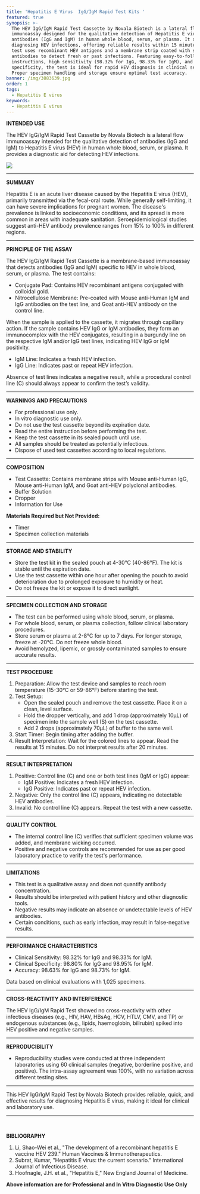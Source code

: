 ```yaml
---
title: 'Hepatitis E Virus  IgG/IgM Rapid Test Kits '
featured: true
synopsis: >-
  The HEV IgG/IgM Rapid Test Cassette by Novala Biotech is a lateral flow
  immunoassay designed for the qualitative detection of Hepatitis E virus (HEV)
  antibodies (IgG and IgM) in human whole blood, serum, or plasma. It aids in
  diagnosing HEV infections, offering reliable results within 15 minutes. The
  test uses recombinant HEV antigens and a membrane strip coated with specific
  antibodies to detect fresh or past infections. Featuring easy-to-follow
  instructions, high sensitivity (98.32% for IgG, 98.33% for IgM), and
  specificity, the test is ideal for rapid HEV diagnosis in clinical settings.
  Proper specimen handling and storage ensure optimal test accuracy.
banner: /img/3883639.jpg
order: 1
tags:
  - Hepatitis E virus
keywords:
  - Hepatitis E virus
---
```


**INTENDED USE**

The HEV IgG/IgM Rapid Test Cassette by Novala Biotech is a lateral flow immunoassay intended for the qualitative detection of antibodies (IgG and IgM) to Hepatitis E virus (HEV) in human whole blood, serum, or plasma. It provides a diagnostic aid for detecting HEV infections.

![](</img/shutterstock_316111454 (1).jpg>)

***

**SUMMARY**

Hepatitis E is an acute liver disease caused by the Hepatitis E virus (HEV), primarily transmitted via the fecal-oral route. While generally self-limiting, it can have severe implications for pregnant women. The disease's prevalence is linked to socioeconomic conditions, and its spread is more common in areas with inadequate sanitation. Seroepidemiological studies suggest anti-HEV antibody prevalence ranges from 15% to 100% in different regions.

***

**PRINCIPLE OF THE ASSAY**

The HEV IgG/IgM Rapid Test Cassette is a membrane-based immunoassay that detects antibodies (IgG and IgM) specific to HEV in whole blood, serum, or plasma. The test contains:

* Conjugate Pad: Contains HEV recombinant antigens conjugated with colloidal gold.
* Nitrocellulose Membrane: Pre-coated with Mouse anti-Human IgM and IgG antibodies on the test line, and Goat anti-HEV antibody on the control line.

When the sample is applied to the cassette, it migrates through capillary action. If the sample contains HEV IgG or IgM antibodies, they form an immunocomplex with the HEV conjugates, resulting in a burgundy line on the respective IgM and/or IgG test lines, indicating HEV IgG or IgM positivity.

* IgM Line: Indicates a fresh HEV infection.
* IgG Line: Indicates past or repeat HEV infection.

Absence of test lines indicates a negative result, while a procedural control line (C) should always appear to confirm the test’s validity.

***

**WARNINGS AND PRECAUTIONS**

* For professional use only.
* In vitro diagnostic use only.
* Do not use the test cassette beyond its expiration date.
* Read the entire instruction before performing the test.
* Keep the test cassette in its sealed pouch until use.
* All samples should be treated as potentially infectious.
* Dispose of used test cassettes according to local regulations.

***

**COMPOSITION**

* Test Cassette: Contains membrane strips with Mouse anti-Human IgG, Mouse anti-Human IgM, and Goat anti-HEV polyclonal antibodies.
* Buffer Solution
* Dropper
* Information for Use

**Materials Required but Not Provided:**

* Timer
* Specimen collection materials

***

**STORAGE AND STABILITY**

* Store the test kit in the sealed pouch at 4-30°C (40-86°F). The kit is stable until the expiration date.
* Use the test cassette within one hour after opening the pouch to avoid deterioration due to prolonged exposure to humidity or heat.
* Do not freeze the kit or expose it to direct sunlight.

***

**SPECIMEN COLLECTION AND STORAGE**

* The test can be performed using whole blood, serum, or plasma.
* For whole blood, serum, or plasma collection, follow clinical laboratory procedures.
* Store serum or plasma at 2-8°C for up to 7 days. For longer storage, freeze at -20°C. Do not freeze whole blood.
* Avoid hemolyzed, lipemic, or grossly contaminated samples to ensure accurate results.

***

**TEST PROCEDURE**

1. Preparation: Allow the test device and samples to reach room temperature (15-30°C or 59-86°F) before starting the test.
2. Test Setup:
   * Open the sealed pouch and remove the test cassette. Place it on a clean, level surface.
   * Hold the dropper vertically, and add 1 drop (approximately 10µL) of specimen into the sample well (S) on the test cassette.
   * Add 2 drops (approximately 70µL) of buffer to the same well.
3. Start Timer: Begin timing after adding the buffer.
4. Result Interpretation: Wait for the colored lines to appear. Read the results at 15 minutes. Do not interpret results after 20 minutes.

***

**RESULT INTERPRETATION**

1. Positive: Control line (C) and one or both test lines (IgM or IgG) appear:
   * IgM Positive: Indicates a fresh HEV infection.
   * IgG Positive: Indicates past or repeat HEV infection.
2. Negative: Only the control line (C) appears, indicating no detectable HEV antibodies.
3. Invalid: No control line (C) appears. Repeat the test with a new cassette.

***

**QUALITY CONTROL**

* The internal control line (C) verifies that sufficient specimen volume was added, and membrane wicking occurred.
* Positive and negative controls are recommended for use as per good laboratory practice to verify the test's performance.

***

**LIMITATIONS**

* This test is a qualitative assay and does not quantify antibody concentration.
* Results should be interpreted with patient history and other diagnostic tools.
* Negative results may indicate an absence or undetectable levels of HEV antibodies.
* Certain conditions, such as early infection, may result in false-negative results.

***

**PERFORMANCE CHARACTERISTICS**

* Clinical Sensitivity: 98.32% for IgG and 98.33% for IgM.
* Clinical Specificity: 98.80% for IgG and 98.95% for IgM.
* Accuracy: 98.63% for IgG and 98.73% for IgM.

Data based on clinical evaluations with 1,025 specimens.

***

**CROSS-REACTIVITY AND INTERFERENCE**

The HEV IgG/IgM Rapid Test showed no cross-reactivity with other infectious diseases (e.g., HIV, HAV, HBsAg, HCV, HTLV, CMV, and TP) or endogenous substances (e.g., lipids, haemoglobin, bilirubin) spiked into HEV positive and negative samples.

***

**REPRODUCIBILITY**

* Reproducibility studies were conducted at three independent laboratories using 60 clinical samples (negative, borderline positive, and positive). The intra-assay agreement was 100%, with no variation across different testing sites.

***

This HEV IgG/IgM Rapid Test by Novala Biotech provides reliable, quick, and effective results for diagnosing Hepatitis E virus, making it ideal for clinical and laboratory use.

***

 

**BIBLIOGRAPHY**

1. Li, Shao-Wei et al., "The development of a recombinant hepatitis E vaccine HEV 239." Human Vaccines & Immunotherapeutics.
2. Subrat, Kumar, "Hepatitis E virus: the current scenario." International Journal of Infectious Disease.
3. Hoofnagle, J.H. et al., "Hepatitis E," New England Journal of Medicine.

**Above information are for Professional and In Vitro Diagnostic Use Only**
